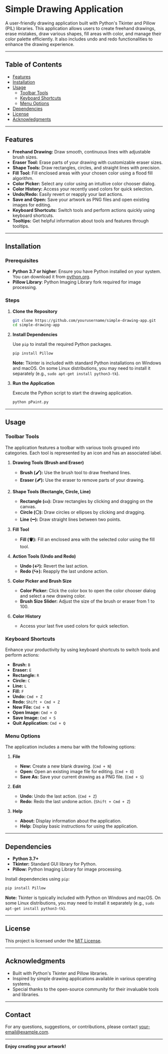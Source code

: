 # Simple Drawing Application

A user-friendly drawing application built with Python's Tkinter and Pillow (PIL) libraries. This application allows users to create freehand drawings, erase mistakes, draw various shapes, fill areas with color, and manage their color palette efficiently. It also includes undo and redo functionalities to enhance the drawing experience.

---

## Table of Contents

- [Features](#features)
- [Installation](#installation)
- [Usage](#usage)
  - [Toolbar Tools](#toolbar-tools)
  - [Keyboard Shortcuts](#keyboard-shortcuts)
  - [Menu Options](#menu-options)
- [Dependencies](#dependencies)
- [License](#license)
- [Acknowledgments](#acknowledgments)

---

## Features

- **Freehand Drawing:** Draw smooth, continuous lines with adjustable brush sizes.
- **Eraser Tool:** Erase parts of your drawing with customizable eraser sizes.
- **Shape Tools:** Draw rectangles, circles, and straight lines with precision.
- **Fill Tool:** Fill enclosed areas with your chosen color using a flood fill algorithm.
- **Color Picker:** Select any color using an intuitive color chooser dialog.
- **Color History:** Access your recently used colors for quick selection.
- **Undo/Redo:** Easily revert or reapply your last actions.
- **Save and Open:** Save your artwork as PNG files and open existing images for editing.
- **Keyboard Shortcuts:** Switch tools and perform actions quickly using keyboard shortcuts.
- **Tooltips:** Get helpful information about tools and features through tooltips.

---

## Installation

### Prerequisites

- **Python 3.7 or higher**: Ensure you have Python installed on your system. You can download it from [python.org](https://www.python.org/downloads/).
- **Pillow Library**: Python Imaging Library fork required for image processing.

### Steps

1. **Clone the Repository**

   ```bash
   git clone https://github.com/yourusername/simple-drawing-app.git
   cd simple-drawing-app
   ```

2. **Install Dependencies**

   Use `pip` to install the required Python packages.

   ```bash
   pip install Pillow
   ```

   **Note:** Tkinter is included with standard Python installations on Windows and macOS. On some Linux distributions, you may need to install it separately (e.g., `sudo apt-get install python3-tk`).

3. **Run the Application**

   Execute the Python script to start the drawing application.

   ```bash
   python pPaint.py
   ```

---

## Usage

### Toolbar Tools

The application features a toolbar with various tools grouped into categories. Each tool is represented by an icon and has an associated label.

1. **Drawing Tools (Brush and Eraser)**
   - **Brush (🖌️):** Use the brush tool to draw freehand lines.
   - **Eraser (🩹):** Use the eraser to remove parts of your drawing.

2. **Shape Tools (Rectangle, Circle, Line)**
   - **Rectangle (▭):** Draw rectangles by clicking and dragging on the canvas.
   - **Circle (⚪):** Draw circles or ellipses by clicking and dragging.
   - **Line (➖):** Draw straight lines between two points.

3. **Fill Tool**
   - **Fill (🪣):** Fill an enclosed area with the selected color using the fill tool.

4. **Action Tools (Undo and Redo)**
   - **Undo (↩️):** Revert the last action.
   - **Redo (↪️):** Reapply the last undone action.

5. **Color Picker and Brush Size**
   - **Color Picker:** Click the color box to open the color chooser dialog and select a new drawing color.
   - **Brush Size Slider:** Adjust the size of the brush or eraser from 1 to 100.

6. **Color History**
   - Access your last five used colors for quick selection.

### Keyboard Shortcuts

Enhance your productivity by using keyboard shortcuts to switch tools and perform actions:

- **Brush:** `B`
- **Eraser:** `E`
- **Rectangle:** `R`
- **Circle:** `C`
- **Line:** `L`
- **Fill:** `F`
- **Undo:** `Cmd + Z`
- **Redo:** `Shift + Cmd + Z`
- **New File:** `Cmd + N`
- **Open Image:** `Cmd + O`
- **Save Image:** `Cmd + S`
- **Quit Application:** `Cmd + Q`

### Menu Options

The application includes a menu bar with the following options:

1. **File**
   - **New:** Create a new blank drawing. (`Cmd + N`)
   - **Open:** Open an existing image file for editing. (`Cmd + O`)
   - **Save As:** Save your current drawing as a PNG file. (`Cmd + S`)

2. **Edit**
   - **Undo:** Undo the last action. (`Cmd + Z`)
   - **Redo:** Redo the last undone action. (`Shift + Cmd + Z`)

3. **Help**
   - **About:** Display information about the application.
   - **Help:** Display basic instructions for using the application.

---

## Dependencies

- **Python 3.7+**
- **Tkinter:** Standard GUI library for Python.
- **Pillow:** Python Imaging Library for image processing.

Install dependencies using `pip`:

```bash
pip install Pillow
```

**Note:** Tkinter is typically included with Python on Windows and macOS. On some Linux distributions, you may need to install it separately (e.g., `sudo apt-get install python3-tk`).

---

## License

This project is licensed under the [MIT License](LICENSE).

---

## Acknowledgments

- Built with Python's Tkinter and Pillow libraries.
- Inspired by simple drawing applications available in various operating systems.
- Special thanks to the open-source community for their invaluable tools and libraries.

---

## Contact

For any questions, suggestions, or contributions, please contact [your-email@example.com](mailto:your-email@example.com).

---

**Enjoy creating your artwork!**